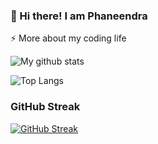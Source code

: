 ### 👋 Hi there! I am Phaneendra
⚡️ More about my coding life</summary>
<br />

![My github stats](https://github-readme-stats.vercel.app/api?username=Phaneendra-Bottu&count_private=true&show_icons=true&theme=onedark)

![Top Langs](https://github-readme-stats.vercel.app/api/top-langs/?username=Phaneendra-Bottu&layout=compact&)




### GitHub Streak
[![GitHub Streak](https://github-readme-streak-stats.herokuapp.com?user=Phaneendra-Bottu)](https://git.io/streak-stats)

<!--
**Phaneendra-Bottu/Phaneendra-Bottu** is a ✨ _special_ ✨ repository because its `README.md` (this file) appears on your GitHub profile.

Here are some ideas to get you started:

- 🔭 I’m currently working on ...
- 🌱 I’m currently learning ...
- 👯 I’m looking to collaborate on ...
- 🤔 I’m looking for help with ...
- 💬 Ask me about ...
- 📫 How to reach me: ...
- 😄 Pronouns: ...
- ⚡ Fun fact: ...
-->
